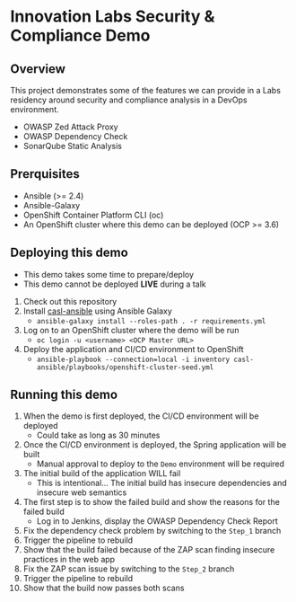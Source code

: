 # Innovation Labs Security & Compliance Demo

## Overview
This project demonstrates some of the features we can provide in 
a Labs residency around security and compliance analysis in a
DevOps environment.
* OWASP Zed Attack Proxy
* OWASP Dependency Check
* SonarQube Static Analysis

## Prerquisites
* Ansible (>= 2.4)
* Ansible-Galaxy
* OpenShift Container Platform CLI (oc)
* An OpenShift cluster where this demo can be deployed (OCP >= 3.6)

## Deploying this demo

* This demo takes some time to prepare/deploy
* This demo cannot be deployed **LIVE** during a talk

1. Check out this repository
2. Install [casl-ansible](https://github.com/redhat-cop/casl-ansible) using Ansible Galaxy
   * `ansible-galaxy install --roles-path . -r requirements.yml`
3. Log on to an OpenShift cluster where the demo will be run
   * `oc login -u <username> <OCP Master URL>`
4. Deploy the application and CI/CD environment to OpenShift
   * `ansible-playbook --connection=local -i inventory casl-ansible/playbooks/openshift-cluster-seed.yml`
  
## Running this demo

1. When the demo is first deployed, the CI/CD environment will be deployed
   * Could take as long as 30 minutes
2. Once the CI/CD environment is deployed, the Spring application will be built
   * Manual approval to deploy to the `Demo` environment will be required
3. The initial build of the application WILL fail
   * This is intentional... The initial build has insecure dependencies and insecure web semantics
4. The first step is to show the failed build and show the reasons for the failed build
   * Log in to Jenkins, display the OWASP Dependency Check Report
5. Fix the dependency check problem by switching to the `Step_1` branch
6. Trigger the pipeline to rebuild
7. Show that the build failed because of the ZAP scan finding insecure practices in the web app
8. Fix the ZAP scan issue by switching to the `Step_2` branch
9. Trigger the pipeline to rebuild
10. Show that the build now passes both scans
